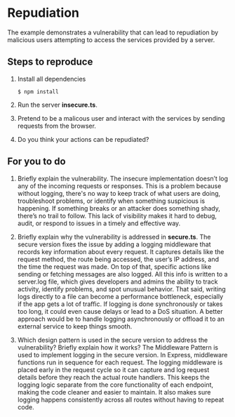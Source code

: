 # Repudiation

The example demonstrates a vulnerability that can lead to repudiation by malicious users attempting to access the services provided by a server.

## Steps to reproduce

1. Install all dependencies

    `$ npm install`

2. Run the server __insecure.ts__.

3. Pretend to be a malicous user and interact with the services by sending requests from the browser.

4. Do you think your actions can be repudiated?

## For you to do

1. Briefly explain the vulnerability.
   The insecure implementation doesn’t log any of the incoming requests or responses. This is a problem because without logging, there's no way to keep track of what users are doing, troubleshoot problems, or identify when something suspicious is happening. If something breaks or an attacker does something shady, there’s no trail to follow. This lack of visibility makes it hard to debug, audit, or respond to issues in a timely and effective way.

2. Briefly explain why the vulnerability is addressed in __secure.ts__.
   The secure version fixes the issue by adding a logging middleware that records key information about every request. It captures details like the request method, the route being accessed, the user’s IP address, and the time the request was made. On top of that, specific actions like sending or fetching messages are also logged. All this info is written to a server.log file, which gives developers and admins the ability to track activity, identify problems, and spot unusual behavior. That said, writing logs directly to a file can become a performance bottleneck, especially if the app gets a lot of traffic. If logging is done synchronously or takes too long, it could even cause delays or lead to a DoS situation. A better approach would be to handle logging asynchronously or offload it to an external service to keep things smooth.


3. Which design pattern is used in the secure version to address the vulnerability? Briefly explain how it works?
   The Middleware Pattern is used to implement logging in the secure version. In Express, middleware functions run in sequence for each request. The logging middleware is placed early in the request cycle so it can capture and log request details before they reach the actual route handlers. This keeps the logging logic separate from the core functionality of each endpoint, making the code cleaner and easier to maintain. It also makes sure logging happens consistently across all routes without having to repeat code.